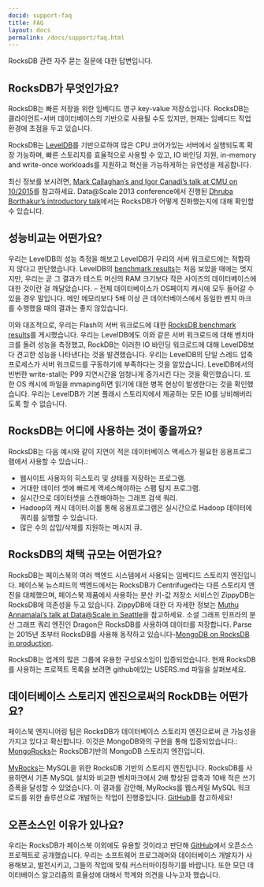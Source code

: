 ```yaml
---
docid: support-faq
title: FAQ
layout: docs
permalink: /docs/support/faq.html
---
```


RocksDB 관련 자주 묻는 질문에 대한 답변입니다.

## RocksDB가 무엇인가요?

RocksDB는 빠른 저장을 위한 임베디드 영구 key-value 저장소입니다. RocksDB는 클라이언트-서버 데이터베이스의 기반으로 사용될 수도 있지만, 현재는 임베디드 작업환경에 초점을 두고 있습니다.

RocksDB는 [LevelDB](https://code.google.com/p/leveldb/)를 기반으로하여 많은 CPU 코어가있는 서버에서 실행되도록 확장 가능하며, 빠른 스토리지를 효율적으로 사용할 수 있고, IO 바인딩 지원, in-memory and write-once workloads를 지원하고 혁신을 가능하게하는 유연성을 제공합니다.

최신 정보를 보시려면, [Mark Callaghan’s and Igor Canadi’s talk at CMU on 10/2015](https://scs.hosted.panopto.com/Panopto/Pages/Viewer.aspx?id=f4e0eb37-ae18-468f-9248-cb73edad3e56)를 참고하세요. Data@Scale 2013 conference에서 진행된 [Dhruba Borthakur’s introductory talk](https://github.com/facebook/rocksdb/blob/gh-pages/intro.pdf?raw=true)에서는 RocksDB가 어떻게 진화했는지에 대해 확인할 수 있습니다.

## 성능비교는 어떤가요?

우리는 LevelDB의 성능 측정을 해보고 LevelDB가 우리의 서버 워크로드에는 적합하지 않다고 판단했습니다. LevelDB의 [benchmark results](http://leveldb.googlecode.com/svn/trunk/doc/benchmark.html)는 처음 보았을 때에는 멋지지만, 우리는 곧 그 결과가 테스트 머신의 RAM 크기보다 작은 사이즈의 데이터베이스에 대한 것이란 걸 깨달았습니다. – 전체 데이터베이스가 OS페이지 캐시에 모두 들어갈 수 있을 경우 말입니다. 메인 메모리보다 5배 이상 큰 데이터베이스에서 동일한 벤치 마크를 수행했을 때의 결과는 좋지 않았습니다.

이와 대조적으로, 우리는 Flash의 서버 워크로드에 대한 [RocksDB benchmark results](https://github.com/facebook/rocksdb/wiki/Performance-Benchmarks)를 게시했습니다. 우리는 LevelDB에도 이와 같은 서버 워크로드에 대해 벤치마크를 돌려 성능을 측정했고, RockDB는 이러한 IO 바인딩 워크로드에 대해 LevelDB보다 견고한 성능을 나타낸다는 것을 발견했습니다. 우리는 LevelDB의 단일 스레드 압축 프로세스가 서버 워크로드를 구동하기에 부족하다는 것을 알았습니다. LevelDB에서의 빈번한 write-stall는 P99 지연시간을 엄청나게 증가시킨 다는 것을 확인했습니다. 또한 OS 캐시에 파일을 mmaping하면 읽기에 대한 병목 현상이 발생한다는 것을 확인했습니다. 우리는 LevelDB가 기본 플래시 스토리지에서 제공하는 모든 IO를 낭비해버리도록 할 수 없습니다.


## RocksDB는 어디에 사용하는 것이 좋을까요?

RocksDB는 다음 예시와 같이 지연이 적은 데이터베이스 액세스가 필요한 응용프로그램에서 사용할 수 있습니다.:

* 웹사이트 사용자의 히스토리 및 상태를 저장하는 프로그램.
* 거대한 데이터 셋에 빠르게 액세스해야하는 스팸 탐지 프로그램.
* 실시간으로 데이터셋을 스캔해야하는 그래프 검색 쿼리.
* Hadoop의 캐시 데이터.이를 통해 응용프로그램은 실시간으로 Hadoop 데이터에 쿼리를 실행할 수 있습니다.
* 많은 수의 삽입/삭제를 지원하는 메시지 큐.

## RocksDB의 채택 규모는 어떤가요?

RocksDB는 페이스북의 여러 백엔드 시스템에서 사용되는 임베디드 스토리지 엔진입니다. 페이스북 뉴스피드의 백엔드에서는 RocksDB가 Centrifuge라는 다른 스토리지 엔진을 대체했으며, 페이스북 제품에서 사용하는 분산 키-값 저장소 서비스인 ZippyDB는 RocksDB에 의존성을 두고 있습니다. ZippyDB에 대한 더 자세한 정보는 [Muthu Annamalai’s talk at Data@Scale in Seattle](https://youtu.be/DfiN7pG0D0k)을 참고하세요. 소셜 그래프 인프라의 분산 그래프 쿼리 엔진인 Dragon은 RocksDB를 사용하여 데이터를 저장합니다. Parse는 2015년 초부터 RocksDB를 사용해 동작하고 있습니다-[MongoDB on RocksDB in production](http://blog.parse.com/announcements/mongodb-rocksdb-parse/).

RocksDB는 업계의 많은 그룹에 유용한 구성요소임이 입증되었습니다. 현재 RocksDB를 사용하는 프로젝트 목록을 보려면 github에있는 USERS.md 파일을 살펴보세요.

## 데이터베이스 스토리지 엔진으로써의 RockDB는 어떤가요?

페이스북 엔지니어링 팀은 RocksDB가 데이터베이스 스토리지 엔진으로써 큰 가능성을 가지고 있다고 확신합니다. 이것은 MongoDB와의 구현을 통해 입증되었습니다.: [MongoRocks](https://github.com/mongodb-partners/mongo-rocks)는 RocksDB기반의 MongoDB 스토리지 엔진입니다.

[MyRocks](https://code.facebook.com/posts/190251048047090/myrocks-a-space-and-write-optimized-mysql-database/)는 MySQL을 위한 RocksDB 기반의 스토리지 엔진입니다. RocksDB를 사용하면서 기존 MySQL 설치와 비교한 벤치마크에서 2배 향상된 압축과 10배 적은 쓰기 증폭을 달성할 수 있었습니다. 이 결과를 감안해, MyRocks를 웹스케일 MySQL 워크로드를 위한 솔루션으로 개발하는 작업이 진행중입니다. [GitHub](https://github.com/facebook/mysql-5.6)를 참고하세요!

## 오픈소스인 이유가 있나요?

우리는 RocksDB가 페이스북 이외에도 유용할 것이라고 판단해 [GitHub](http://github.com/facebook/rocksdb)에서 오픈소스 프로젝트로 공개했습니다. 우리는 소프트웨어 프로그래머와 데이터베이스 개발자가 사용해보고, 발전시키고, 그들의 작업에 맞춰 커스터마이징하기를 바랍니다. 또한 모던 데이터베이스 알고리즘의 효율성에 대해서 학계와 의견을 나누고자 했습니다. 
